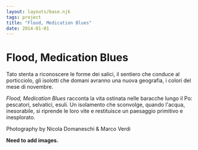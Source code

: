 ```yaml
---
layout: layouts/base.njk
tags: project
title: "Flood, Medication Blues"
date: 2014-01-01
---
```

# Flood, Medication Blues

Tato stenta a riconoscere le forme dei salici, il sentiero che conduce al porticciolo, gli isolotti che domani avranno una nuova geografia, i colori del mese di novembre.

_Flood, Medication Blues_ racconta la vita ostinata nelle baracche lungo il Po: pescatori, selvatici, esuli. Un isolamento che sconvolge, quando l'acqua, inesorabile, si riprende le loro vite e restituisce un paesaggio primitivo e inesplorato. 

Photography by Nicola Domaneschi & Marco Verdi

**Need to add images.**
